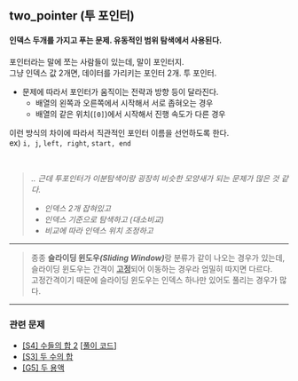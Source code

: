 ## two_pointer (투 포인터)

#### 인덱스 두개를 가지고 푸는 문제. 유동적인 범위 탐색에서 사용된다.

포인터라는 말에 쪼는 사람들이 있는데, 말이 포인터지.   
그냥 인덱스 값 2개면, 데이터를 가리키는 포인터 2개. 투 포인터.

- 문제에 따라서 포인터가 움직이는 전략과 방향 등이 달라진다.
    - 배열의 왼쪽과 오른쪽에서 시작해서 서로 좁혀오는 경우
    - 배열의 같은 위치(`[0]`)에서 시작해서 진행 속도가 다른 경우

이런 방식의 차이에 따라서 직관적인 포인터 이름을 선언하도록 한다.   
ex) `i, j`, `left, right`, `start, end`

<br>

> <i>.. 근데 투포인터가 이분탐색이랑
> 굉장히 비슷한 모양새가 되는 문제가 많은 것 같다.</i>
> - <i>인덱스 2개 잡혀있고</i>
> - <i>인덱스 기준으로 탐색하고 (대소비교)</i>
> - <i>비교에 따라 인덱스 위치 조정하고</i>

---

> 종종 <b>슬라이딩 윈도우<i>(Sliding Window)</i></b>랑 분류가 같이 나오는 경우가 있는데, 
> 슬라이딩 윈도우는 간격이 <u><b>고정</b></u>되어 이동하는 경우라 
> 엄밀히 따지면 다르다.   
> 고정간격이기 때문에 슬라이딩 윈도우는 인덱스 하나만 있어도 풀리는 경우가 많다.

---

### 관련 문제

- [[S4] 수들의 합 2](https://www.acmicpc.net/problem/2003) [[풀이 코드](/PS/baekjoon_online_judge/silver/4/BOJ%202003.py)]
- [[S3] 두 수의 합](https://www.acmicpc.net/problem/3273)
- [[G5] 두 용액](https://www.acmicpc.net/problem/2470)